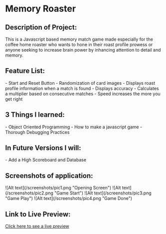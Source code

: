 <h1>Memory Roaster</h1>

<h2>Description of Project:</h2>
This is a Javascript based memory match game made especially for the 
coffee home roaster who wants to hone in their roast profile 
prowess or anyone seeking to increase brain power by inhancing attention to detail and memory.

<h2>Feature List:</h2>
- Start and Reset Button
- Randomization of card images
- Displays roast profile information when a match is found
- Displays accuracy 
- Calculates a multiplier based on consecutive matches
- Speed increases the more you get right

<h2>3 Things I learned:</h2>
 - Object Oriented Programming
 - How to make a javascript game
 - Thorough Debugging Practices
 
<h2>In Future Versions I will:</h2>
- Add a High Scoreboard and Database

<h2>Screenshots of application:</h2>
   ![Alt text](/screenshots/pic1.png "Opening Screen")
   ![Alt text](/screenshots/pic2.png "Game Start")
   ![Alt text](/screenshots/pic3.png "Game Play")
   ![Alt text](/screenshots/pic4.png "Game Done")
<h2>Link to Live Preview:</h2>
<a href="http://jmekstrom.github.io/Memory-Roaster_game" target="_blank">Click here to see a live preview</a>


